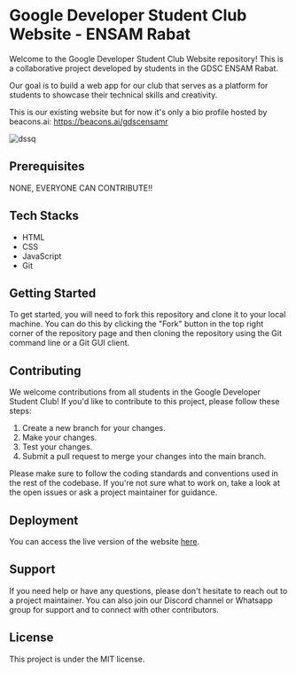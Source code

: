 # Google Developer Student Club Website - ENSAM Rabat

Welcome to the Google Developer Student Club Website repository! This is a collaborative project developed by students in the GDSC ENSAM Rabat. 

Our goal is to build a web app for our club that serves as a platform for students to showcase their technical skills and creativity.

This is our existing website but for now it's only a bio profile hosted by beacons.ai:
https://beacons.ai/gdscensamr

![dssq](https://user-images.githubusercontent.com/74367730/217936317-cdad7258-64ba-46c0-98a0-e094e0958ec3.PNG)

## Prerequisites

NONE, EVERYONE CAN CONTRIBUTE!!
 
## Tech Stacks

- HTML
- CSS
- JavaScript
- Git

## Getting Started

To get started, you will need to fork this repository and clone it to your local machine. You can do this by clicking the "Fork" button in the top right corner of the repository page and then cloning the repository using the Git command line or a Git GUI client.

## Contributing

We welcome contributions from all students in the Google Developer Student Club! If you'd like to contribute to this project, please follow these steps:

1. Create a new branch for your changes.
2. Make your changes.
3. Test your changes.
4. Submit a pull request to merge your changes into the main branch.

Please make sure to follow the coding standards and conventions used in the rest of the codebase. If you're not sure what to work on, take a look at the open issues or ask a project maintainer for guidance.


## Deployment

You can access the live version of the website [here](https://gdscensamr.github.io/website).

## Support

If you need help or have any questions, please don't hesitate to reach out to a project maintainer. You can also join our Discord channel or Whatsapp group for support and to connect with other contributors.

## License

This project is under the MIT license.
